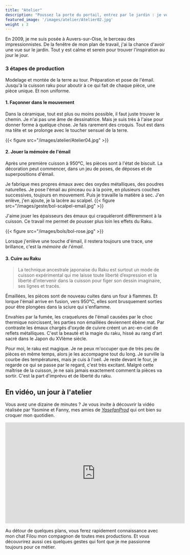 ```yaml
---
title: "Atelier"
description: "Poussez la porte du portail, entrez par le jardin : je vous fais visiter mes coulisses avec quelques trucs de production."
featured_image: '/images/atelier/Atelier02.jpg'
weight : 3
---
```


En 2009, je me suis posée à Auvers-sur-Oise, le berceau des impressionnistes. De la fenêtre de mon plan de travail, j'ai la chance d'avoir une vue sur le jardin. Tout y est calme et serein pour trouver l'inspiration au jour le jour. 


### 3 étapes de production 
Modelage et montée de la terre au tour. Préparation et pose de l'émail. Jusqu'à la cuisson raku pour aboutir à ce qui fait de chaque pièce, une pièce unique. Et non uniforme.


#### 1. Façonner dans le mouvement 

Dans la céramique, tout est plus ou moins possible, il faut juste trouver le chemin. Je n'ai pas une âme de dessinatrice. Mais je suis très à l'aise pour donner forme à quelque chose. Je fais rarement des croquis. Tout est dans ma tête et se prolonge avec le toucher sensuel de la terre.

{{< figure src="/images/atelier/Atelier04.jpg" >}}

#### 2. Jouer la mémoire de l'émail

Après une première cuisson à 950°C, les pièces sont à l'état de biscuit. La décoration peut commencer, dans un jeu de poses, de déposes et de superpositions d'émail.

Je fabrique mes propres émaux avec des oxydes métalliques, des poudres naturelles. Je pose l'émail au pinceau ou à la poire, en plusieurs couches successives, toujours en mouvement. Puis je travaille la matière à sec. J'en enlève, j'en ajoute, je la lacère au scalpel. 
{{< figure src="/images/geste/bol-scalpel-email.jpg" >}}

J'aime jouer les épaisseurs des émaux qui craquèleront différemment à la cuisson. Ce travail me permet de pousser plus loin les effets du Raku. 

{{< figure src="/images/bols/bol-rose.jpg" >}}

Lorsque j'enlève une touche d'émail, il restera toujours une trace, une brillance, c'est la *mémoire de l'émail*.

#### 3. Cuire au Raku

> La technique ancestrale japonaise du Raku est surtout un mode de cuisson expérimental qui me laisse toute liberté d’expression et la liberté d’intervenir dans la cuisson pour figer son dessin imaginaire, ses lignes et tracés.

Émaillées, les pièces sont de nouveau cuites dans un four à flammes. Et lorque l'émail arrive en fusion, vers 950°C, elles sont brusquement sorties pour être plongées dans la sciure qui s'enflamme.

Envahies par la fumée, les craquelures de l'émail causées par le choc thermique noircissent, les parties non émaillées deviennent ébène mat. Par contraste les émaux chargés d'oxyde de cuivre créent un arc-en-ciel de reflets métalliques. C'est la beauté et la magie du raku, hissé au rang d'art sacré dans le Japon du XVIème siècle. 

Pour moi, le raku est magique. Je ne peux m'occuper que de très peu de pièces en même temps, alors je les accompagne tout du long. Je surville  la courbe des températures, mais je cuis à l'oeil. Je reste devant le four, je regarde ce qui se passe par le regard, c'est très excitant. Malgré cette maîtrise de la cuisson, je ne sais jamais exactement comment la pièces va sortir. C'est la part d'imprévu et de liberté du raku. 

## En vidéo, un jour à l'atelier

Vous avez une dizaine de minutes ? Je vous invite à découvrir la vidéo réalisée par Yasmine et Fanny, mes amies de *[YasefanProd](http://www.yasefanprod.com/)* qui ont bien su croquer mon quotidien. 

<iframe width="560" height="315" src="https://www.youtube.com/embed/Rghv0U_vWk4" frameborder="0" allowfullscreen></iframe>  

Au détour de quelques plans, vous ferez rapidement connaissance avec mon chat Filou mon compagnon de toutes mes productions. Et vous découvrirez aussi ces quelques gestes qui font que je me passionne toujours pour ce métier.


